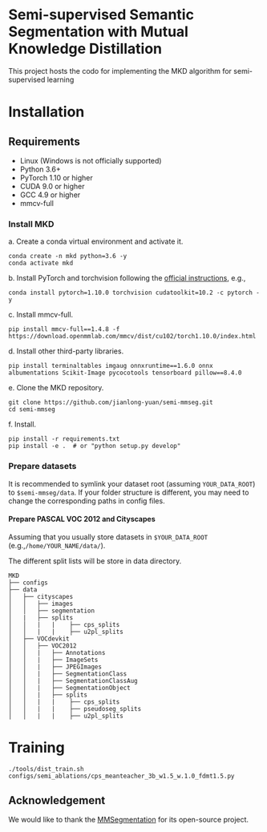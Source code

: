 # Semi-supervised Semantic Segmentation with Mutual Knowledge Distillation

This project hosts the codo for implementing the MKD algorithm for semi-supervised learning


# Installation

## Requirements

- Linux (Windows is not officially supported)
- Python 3.6+
- PyTorch 1.10 or higher
- CUDA 9.0 or higher
- GCC 4.9 or higher
- mmcv-full


### Install MKD

a. Create a conda virtual environment and activate it.

```shell
conda create -n mkd python=3.6 -y
conda activate mkd
```

b. Install PyTorch and torchvision following the [official instructions](https://pytorch.org/), e.g.,

```shell
conda install pytorch=1.10.0 torchvision cudatoolkit=10.2 -c pytorch -y
```

c. Install mmcv-full.

```shell
pip install mmcv-full==1.4.8 -f https://download.openmmlab.com/mmcv/dist/cu102/torch1.10.0/index.html
```

d. Install other third-party libraries.

```shell
pip install terminaltables imgaug onnxruntime==1.6.0 onnx albumentations Scikit-Image pycocotools tensorboard pillow==8.4.0
```

e. Clone the MKD repository.

```shell
git clone https://github.com/jianlong-yuan/semi-mmseg.git
cd semi-mmseg
```

f. Install.

```shell
pip install -r requirements.txt
pip install -e .  # or "python setup.py develop"
```

### Prepare datasets

It is recommended to symlink your dataset root (assuming `YOUR_DATA_ROOT`) to `$semi-mmseg/data`.
If your folder structure is different, you may need to change the corresponding paths in config files.

#### Prepare PASCAL VOC 2012 and Cityscapes

Assuming that you usually store datasets in `$YOUR_DATA_ROOT` (e.g.,`/home/YOUR_NAME/data/`).

The different split lists will be store in data directory.

```
MKD
├── configs
├── data
│   ├── cityscapes
│   │   ├── images
│   │   ├── segmentation
│   |   ├── splits
│   │   |   |    ├── cps_splits
│   │   |   |    ├── u2pl_splits
│   ├── VOCdevkit
│   │   ├── VOC2012
│   │   |   ├── Annotations
│   │   |   ├── ImageSets
│   │   |   ├── JPEGImages
│   │   |   ├── SegmentationClass
│   │   |   ├── SegmentationClassAug
│   │   |   ├── SegmentationObject
│   │   |   ├── splits
│   │   |   |    ├── cps_splits
│   │   |   |    ├── pseudoseg_splits
│   │   |   |    ├── u2pl_splits
```



# Training

```./tools/dist_train.sh configs/semi_ablations/cps_meanteacher_3b_w1.5_w.1.0_fdmt1.5.py```

## Acknowledgement

We would like to thank the [MMSegmentation](https://github.com/open-mmlab/mmsegmentation) for its open-source project.
